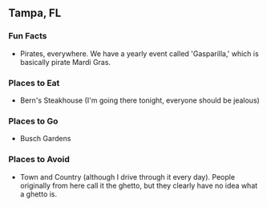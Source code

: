 ## Tampa, FL

### Fun Facts
- Pirates, everywhere.  We have a yearly event called 'Gasparilla,' which is basically pirate Mardi Gras.

### Places to Eat
- Bern's Steakhouse (I'm going there tonight, everyone should be jealous)

### Places to Go
- Busch Gardens

### Places to Avoid
- Town and Country (although I drive through it every day).  People originally from here call it the ghetto, but they clearly have no idea what a ghetto is.

